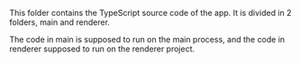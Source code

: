 This folder contains the TypeScript source code of the app.
It is divided in 2 folders, main and renderer.

The code in main is supposed to run on the main process, and the code in renderer supposed
to run on the renderer project.